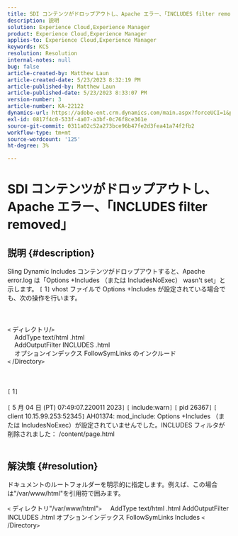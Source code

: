 ```yaml
---
title: SDI コンテンツがドロップアウトし、Apache エラー、「INCLUDES filter removed」
description: 説明
solution: Experience Cloud,Experience Manager
product: Experience Cloud,Experience Manager
applies-to: Experience Cloud,Experience Manager
keywords: KCS
resolution: Resolution
internal-notes: null
bug: false
article-created-by: Matthew Laun
article-created-date: 5/23/2023 8:32:19 PM
article-published-by: Matthew Laun
article-published-date: 5/23/2023 8:33:07 PM
version-number: 3
article-number: KA-22122
dynamics-url: https://adobe-ent.crm.dynamics.com/main.aspx?forceUCI=1&pagetype=entityrecord&etn=knowledgearticle&id=72bd3ce5-a8f9-ed11-8849-6045bd0065b6
exl-id: 0817f4c0-533f-4a07-a3bf-0c76f8ce361e
source-git-commit: 0311a02c52a273bce96b47fe2d3fea41a74f2fb2
workflow-type: tm+mt
source-wordcount: '125'
ht-degree: 3%

---
```


# SDI コンテンツがドロップアウトし、Apache エラー、「INCLUDES filter removed」

## 説明 {#description}

Sling Dynamic Includes コンテンツがドロップアウトすると、Apache error.log は「Options +Includes （または IncludesNoExec） wasn&#39;t set」と示します。 `[` 1`]`  vhost ファイルで Options +Includes が設定されている場合でも、次の操作を行います。<br><br> <br><br>`<` ディレクトリ/`>`
<br>    AddType text/html .html
<br>    AddOutputFilter INCLUDES .html
<br>    オプションインデックス FollowSymLinks のインクルード
<br>`<` /Directory`>` <br><br> <br><br>`[` 1`]` <br><br>`[` 5 月 04 日 (PT) 07:49:07.220011 2023`]`  `[` include:warn`]`  `[` pid 26367`]`  `[` client 10.15.99.253:52345`]`  AH01374: mod_include: Options +Includes （または IncludesNoExec）が設定されていませんでした。INCLUDES フィルタが削除されました： /content/page.html
<br> 

## 解決策 {#resolution}


ドキュメントのルートフォルダーを明示的に指定します。例えば、この場合は&quot;/var/www/html&quot;を引用符で囲みます。

`<` ディレクトリ&quot;/var/www/html&quot;`>`
    AddType text/html .html AddOutputFilter INCLUDES .html オプションインデックス FollowSymLinks Includes
`<` /Directory`>`
